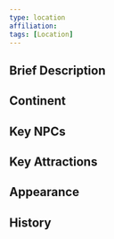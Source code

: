 ```yaml
---
type: location
affiliation: 
tags: [Location]
---
```


## Brief Description

## Continent

## Key NPCs

## Key Attractions

## Appearance


## History

